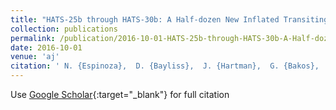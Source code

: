 ```yaml
---
title: "HATS-25b through HATS-30b: A Half-dozen New Inflated Transiting Hot Jupiters from the HATSouth Survey"
collection: publications
permalink: /publication/2016-10-01-HATS-25b-through-HATS-30b-A-Half-dozen-New-Inflated-Transiting-Hot-Jupiters-from-the-HATSouth-Survey
date: 2016-10-01
venue: 'aj'
citation: ' N. {Espinoza},  D. {Bayliss},  J. {Hartman},  G. {Bakos},  A. {Jord{\&apos;a}n},  G. {Zhou},  L. {Mancini},  R. {Brahm},  S. {Ciceri},  W. {Bhatti},  Z. {Csubry},  M. {Rabus},  K. {Penev},  J. {Bento},  M. {de Val-Borro},  T. {Henning},  B. {Schmidt},  V. {Suc},  D. {Wright},  C. {Tinney},  T. {Tan},  R. {Noyes}, &quot;HATS-25b through HATS-30b: A Half-dozen New Inflated Transiting Hot Jupiters from the HATSouth Survey.&quot; aj, 2016.'
---
```

Use [Google Scholar](https://scholar.google.com/scholar?q=HATS+25b+through+HATS+30b:+A+Half+dozen+New+Inflated+Transiting+Hot+Jupiters+from+the+HATSouth+Survey){:target="_blank"} for full citation